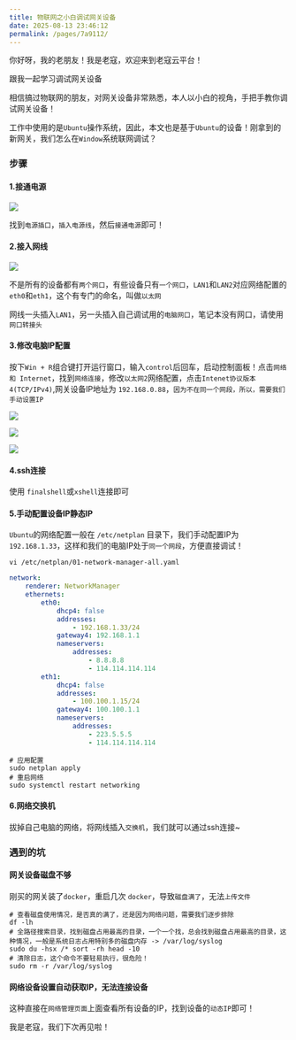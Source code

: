 ```yaml
---
title: 物联网之小白调试网关设备
date: 2025-08-13 23:46:12
permalink: /pages/7a9112/
---
```


你好呀，我的老朋友！我是老寇，欢迎来到老寇云平台！

跟我一起学习调试网关设备

相信搞过物联网的朋友，对网关设备非常熟悉，本人以小白的视角，手把手教你调试网关设备！

工作中使用的是`Ubuntu`操作系统，因此，本文也是基于`Ubuntu`的设备！刚拿到的新网关，我们怎么在`Window`系统联网调试？

### 步骤

#### 1.接通电源

<img src="/img/物联网之小白调试网关设备/1.webp">

找到`电源插口`，`插入电源线`，然后`接通电源`即可！

#### 2.接入网线

<img src="/img/物联网之小白调试网关设备/2.webp">

不是所有的设备都有`两个网口`，有些设备只有`一个网口`，`LAN1`和`LAN2`对应网络配置的`eth0`和`eth1`，这个有专门的命名，叫做`以太网`

网线一头插入`LAN1`，另一头插入自己调试用的`电脑网口`，笔记本没有网口，请使用`网口转接头`

#### 3.修改电脑IP配置

按下`Win + R`组合键打开运行窗口，输入`control`后回车，启动控制面板！点击`网络和 Internet`，找到`网络连接`，修改`以太网2`网络配置，点击`Intenet协议版本 4(TCP/IPv4)`,网关设备IP地址为 `192.168.0.88`，`因为不在同一个网段，所以，需要我们手动设置IP`

<img src="/img/物联网之小白调试网关设备/3.webp"><br/>

<img src="/img/物联网之小白调试网关设备/4.webp"><br/>

<img src="/img/物联网之小白调试网关设备/5.webp">


#### 4.ssh连接

使用 `finalshell`或`xshell`连接即可

#### 5.手动配置设备IP静态IP

`Ubuntu`的网络配置一般在 `/etc/netplan` 目录下，我们手动配置IP为 `192.168.1.33`，这样和我们的电脑IP处于`同一个网段`，方便直接调试！

```shell
vi /etc/netplan/01-network-manager-all.yaml
```

```yaml
network:
    renderer: NetworkManager
    ethernets:
        eth0:
            dhcp4: false
            addresses:
                - 192.168.1.33/24
            gateway4: 192.168.1.1
            nameservers:
                addresses:
                    - 8.8.8.8
                    - 114.114.114.114
        eth1:
            dhcp4: false
            addresses:
                - 100.100.1.15/24
            gateway4: 100.100.1.1
            nameservers:
                addresses:
                    - 223.5.5.5
                    - 114.114.114.114
```

```shell
# 应用配置
sudo netplan apply
# 重启网络
sudo systemctl restart networking
```

#### 6.网络交换机

拔掉自己电脑的网络，将网线插入`交换机`，我们就可以通过ssh连接\~

### 遇到的坑

#### 网关设备磁盘不够

刚买的网关装了`docker`，重启几次 `docker`，导致`磁盘满了`，无法`上传文件`

```shell
# 查看磁盘使用情况，是否真的满了，还是因为网络问题，需要我们逐步排除
df -lh
# 全路径搜索目录，找到磁盘占用最高的目录，一个一个找，总会找到磁盘占用最高的目录，这种情况，一般是系统日志占用特别多的磁盘内存 -> /var/log/syslog
sudo du -hsx /* sort -rh head -10
# 清除日志，这个命令不要轻易执行，很危险！
sudo rm -r /var/log/syslog
```

#### 网络设备设置自动获取IP，无法连接设备

这种直接在`网络管理页面`上面查看所有设备的IP，找到设备的`动态IP`即可！

我是老寇，我们下次再见啦！
